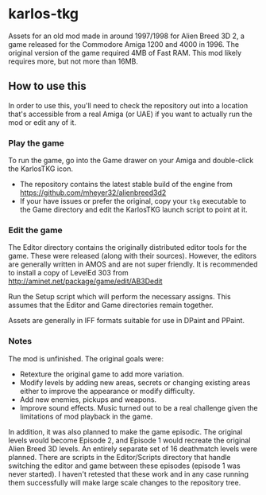 # karlos-tkg
Assets for an old mod made in around 1997/1998 for Alien Breed 3D 2, a game released for the Commodore Amiga 1200 and 4000 in 1996. The original version of the game required 4MB of Fast RAM. This mod likely requires more, but not more than 16MB.

## How to use this
In order to use this, you'll need to check the repository out into a location that's accessible from a real Amiga (or UAE) if you want to actually run the mod or edit any of it.

### Play the game
To run the game, go into the Game drawer on your Amiga and double-click the KarlosTKG icon.
-   The repository contains the latest stable build of the engine from https://github.com/mheyer32/alienbreed3d2
-   If your have issues or prefer the original, copy your `tkg` executable to the Game directory and edit the KarlosTKG launch script to point at it.

### Edit the game
The Editor directory contains the originally distributed editor tools for the game. These were released (along with their sources). However, the editors are generally written in AMOS and are not super friendly. It is recommended to install a copy of LevelEd 303 from http://aminet.net/package/game/edit/AB3Dedit

Run the Setup script which will perform the necessary assigns. This assumes that the Editor and Game directories remain together.

Assets are generally in IFF formats suitable for use in DPaint and PPaint. 

### Notes
The mod is unfinished. The original goals were:
- Retexture the original game to add more variation.
- Modify levels by adding new areas, secrets or changing existing areas either to improve the appearance or modify difficulty.
- Add new enemies, pickups and weapons.
- Improve sound effects. Music turned out to be a real challenge given the limitations of mod playback in the game.

In addition, it was also planned to make the game episodic. The original levels would become Episode 2, and Episode 1 would recreate the original Alien Breed 3D levels.
An entirely separate set of 16 deathmatch levels were planned. There are scripts in the Editor/Scripts directory that handle switching the editor and game between these episodes (episode 1 was never started). I haven't retested that these work and in any case running them successfully will make large scale changes to the repository tree.
